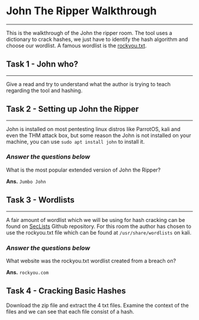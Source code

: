 # John The Ripper Walkthrough
---
This is the walkthrough of the John the ripper room. The tool uses a dictionary to crack hashes, we just have to identify the hash algorithm and choose our wordlist. A famous wordlist is the [rockyou.txt](https://github.com/brannondorsey/naive-hashcat/releases/download/data/rockyou.txt).

## Task 1 - John who?
---
Give a read and try to understand what the author is trying to teach regarding the tool and hashing.

## Task 2 - Setting up John the Ripper
---
John is installed on most pentesting linux distros like ParrotOS, kali and even the THM attack box, but some reason the John is not installed on your machine, you can use `sudo apt install john` to install it.

### *Answer the questions below*
What is the most popular extended version of John the Ripper?

**Ans.** `Jumbo John`

## Task 3 - Wordlists
---
A fair amount of wordlist which we will be using for hash cracking can be found on [SecLists](https://github.com/danielmiessler/SecLists) Github repository. For this room the author has chosen to use the rockyou.txt file which can be found at `/usr/share/wordlists` on kali.

### *Answer the questions below*
What website was the rockyou.txt wordlist created from a breach on?

**Ans.** `rockyou.com`

## Task 4 - Cracking Basic Hashes

Download the zip file and extract the 4 txt files. Examine the context of the files and we can see that each file consist of a hash.

